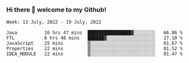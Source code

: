 ### Hi there 👋 welcome to my Github! 

<!--START_SECTION:waka-->
```text
Week: 13 July, 2022 - 19 July, 2022

Java          16 hrs 47 mins  ████████████████▓░░░░░░░░   66.86 % 
FTL           6 hrs 48 mins   ██████▓░░░░░░░░░░░░░░░░░░   27.10 % 
JavaScript    25 mins         ▒░░░░░░░░░░░░░░░░░░░░░░░░   01.67 % 
Properties    22 mins         ▒░░░░░░░░░░░░░░░░░░░░░░░░   01.52 % 
IDEA_MODULE   22 mins         ▒░░░░░░░░░░░░░░░░░░░░░░░░   01.47 % 
```
<!--END_SECTION:waka-->
